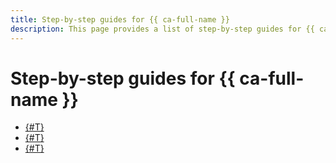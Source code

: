```yaml
---
title: Step-by-step guides for {{ ca-full-name }}
description: This page provides a list of step-by-step guides for {{ ca-name }}.
---
```


# Step-by-step guides for {{ ca-full-name }}

* [{#T}](./autocompletion.md)
* [{#T}](./chat.md)
* [{#T}](quick-actions.md)
